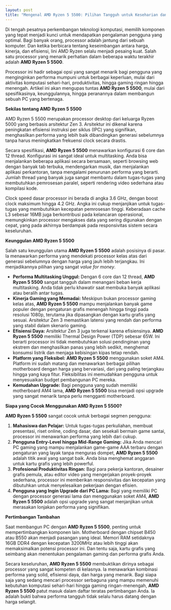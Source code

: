 ```yaml
---
layout: post
title: "Mengenal AMD Ryzen 5 5500: Pilihan Tangguh untuk Keseharian dan Kinerja"
---
```


Di tengah pesatnya perkembangan teknologi komputasi, memilih komponen yang tepat menjadi kunci untuk mendapatkan pengalaman pengguna yang optimal. Bagi banyak orang, processor adalah jantung dari sebuah komputer. Dan ketika berbicara tentang keseimbangan antara harga, kinerja, dan efisiensi, lini AMD Ryzen selalu menjadi pesaing kuat. Salah satu processor yang menarik perhatian dalam beberapa waktu terakhir adalah **AMD Ryzen 5 5500**.

Processor ini hadir sebagai opsi yang sangat menarik bagi pengguna yang menginginkan performa mumpuni untuk berbagai keperluan, mulai dari aktivitas komputasi sehari-hari, produktivitas, hingga gaming ringan hingga menengah. Artikel ini akan mengupas tuntas **AMD Ryzen 5 5500**, mulai dari spesifikasinya, keunggulannya, hingga peranannya dalam membangun sebuah PC yang bertenaga.

**Sekilas tentang AMD Ryzen 5 5500**

AMD Ryzen 5 5500 merupakan processor desktop dari keluarga Ryzen 5000 yang berbasis arsitektur Zen 3. Arsitektur ini dikenal karena peningkatan efisiensi instruksi per siklus (IPC) yang signifikan, menghasilkan performa yang lebih baik dibandingkan generasi sebelumnya tanpa harus meningkatkan frekuensi clock secara drastis.

Secara spesifikasi, **AMD Ryzen 5 5500** menawarkan konfigurasi 6 core dan 12 thread. Konfigurasi ini sangat ideal untuk multitasking. Anda bisa menjalankan beberapa aplikasi secara bersamaan, seperti browsing web dengan banyak tab terbuka, mendengarkan musik, dan menjalankan aplikasi perkantoran, tanpa mengalami penurunan performa yang berarti. Jumlah thread yang banyak juga sangat membantu dalam tugas-tugas yang membutuhkan pemrosesan paralel, seperti rendering video sederhana atau kompilasi kode.

Clock speed dasar processor ini berada di angka 3.6 GHz, dengan boost clock maksimum hingga 4.2 GHz. Angka ini cukup menjanjikan untuk tugas-tugas yang membutuhkan kecepatan pemrosesan tinggi. Keberadaan cache L3 sebesar 16MB juga berkontribusi pada kelancaran operasional, memungkinkan processor mengakses data yang sering digunakan dengan cepat, yang pada akhirnya berdampak pada responsivitas sistem secara keseluruhan.

**Keunggulan AMD Ryzen 5 5500**

Salah satu keunggulan utama **AMD Ryzen 5 5500** adalah posisinya di pasar. Ia menawarkan performa yang mendekati processor kelas atas dari generasi sebelumnya dengan harga yang jauh lebih terjangkau. Ini menjadikannya pilihan yang sangat *value for money*.

*   **Performa Multitasking Unggul:** Dengan 6 core dan 12 thread, **AMD Ryzen 5 5500** sangat tangguh dalam menangani beban kerja multitasking. Anda tidak perlu khawatir saat membuka banyak aplikasi atau beralih antar tugas.
*   **Kinerja Gaming yang Memadai:** Meskipun bukan processor gaming kelas atas, **AMD Ryzen 5 5500** mampu menjalankan banyak game populer dengan pengaturan grafis menengah hingga tinggi pada resolusi 1080p, terutama jika dipasangkan dengan kartu grafis yang sesuai. Arsitektur Zen 3 memastikan latensi yang rendah dan performa yang stabil dalam skenario gaming.
*   **Efisiensi Daya:** Arsitektur Zen 3 juga terkenal karena efisiensinya. **AMD Ryzen 5 5500** memiliki Thermal Design Power (TDP) sebesar 65W. Ini berarti processor ini tidak membutuhkan solusi pendinginan yang ekstrem dan menghasilkan panas yang lebih sedikit, menghemat konsumsi listrik dan menjaga kebisingan kipas tetap rendah.
*   **Platform yang Fleksibel:** **AMD Ryzen 5 5500** menggunakan soket AM4. Platform ini sudah matang dan menawarkan berbagai pilihan motherboard dengan harga yang bervariasi, dari yang paling terjangkau hingga yang kaya fitur. Fleksibilitas ini memudahkan pengguna untuk menyesuaikan budget pembangunan PC mereka.
*   **Kemudahan Upgrade:** Bagi pengguna yang sudah memiliki motherboard AM4 lama, **AMD Ryzen 5 5500** bisa menjadi opsi upgrade yang sangat menarik tanpa perlu mengganti motherboard.

**Siapa yang Cocok Menggunakan AMD Ryzen 5 5500?**

**AMD Ryzen 5 5500** sangat cocok untuk berbagai segmen pengguna:

1.  **Mahasiswa dan Pelajar:** Untuk tugas-tugas perkuliahan, membuat presentasi, riset online, coding dasar, dan sesekali bermain game santai, processor ini menawarkan performa yang lebih dari cukup.
2.  **Pengguna Entry-Level hingga Mid-Range Gaming:** Jika Anda mencari PC gaming yang mampu menjalankan game-game AAA terbaru dengan pengaturan yang layak tanpa menguras dompet, **AMD Ryzen 5 5500** adalah titik awal yang sangat baik. Anda bisa menghemat anggaran untuk kartu grafis yang lebih powerful.
3.  **Profesional Produktivitas Ringan:** Bagi para pekerja kantoran, desainer grafis pemula, atau editor video yang mengerjakan proyek-proyek sederhana, processor ini memberikan responsivitas dan kecepatan yang dibutuhkan untuk menyelesaikan pekerjaan dengan efisien.
4.  **Pengguna yang Ingin Upgrade dari PC Lama:** Bagi yang memiliki PC dengan processor generasi lama dan menggunakan soket AM4, **AMD Ryzen 5 5500** adalah opsi upgrade yang sangat menjanjikan untuk merasakan lonjakan performa yang signifikan.

**Pertimbangan Tambahan**

Saat membangun PC dengan **AMD Ryzen 5 5500**, penting untuk mempertimbangkan komponen lain. Motherboard dengan chipset B450 atau B550 akan menjadi pasangan yang ideal. Memori RAM setidaknya 16GB DDR4 dengan kecepatan 3200MHz atau lebih tinggi akan memaksimalkan potensi processor ini. Dan tentu saja, kartu grafis yang seimbang akan menentukan pengalaman gaming dan performa grafis Anda.

Secara keseluruhan, **AMD Ryzen 5 5500** membuktikan dirinya sebagai processor yang sangat kompeten di kelasnya. Ia menawarkan kombinasi performa yang solid, efisiensi daya, dan harga yang menarik. Bagi siapa saja yang sedang mencari processor serbaguna yang mampu memenuhi kebutuhan komputasi sehari-hari hingga gaming ringan-menengah, **AMD Ryzen 5 5500** patut masuk dalam daftar teratas pertimbangan Anda. Ia adalah bukti bahwa performa tangguh tidak selalu harus datang dengan harga selangit.
